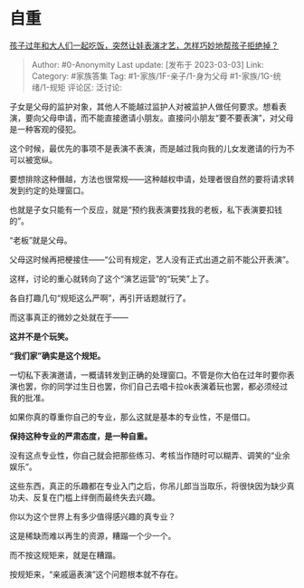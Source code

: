 # 自重
[孩子过年和大人们一起吃饭，突然让娃表演才艺，怎样巧妙地帮孩子拒绝掉？](https://www.zhihu.com/question/513840870/answer/2918887580)

> Author: #0-Anonymity
> Last update: [发布于 2023-03-03]
> Link:
> Category: #家族答集
> Tag: #1-家族/1F-亲子/1-身为父母 #1-家族/1G-统绪/1-规矩
> 评论区:
> 泛讨论:

子女是父母的监护对象，其他人不能越过监护人对被监护人做任何要求。想看表演，要向父母申请，而不能直接邀请小朋友。直接问小朋友“要不要表演”，对父母是一种客观的侵犯。

这个时候，最优先的事项不是表演不表演，而是越过我向我的儿女发邀请的行为不可以被宽纵。

要想排除这种僭越，方法也很常规——这种越权申请，处理者很自然的要将请求转发到约定的处理窗口。

也就是子女只能有一个反应，就是“预约我表演要找我的老板，私下表演要扣钱的”。

“老板”就是父母。

父母这时候再把梗接住——“公司有规定，艺人没有正式出道之前不能公开表演”。

这样，讨论的重心就转向了这个“演艺运营”的“玩笑”上了。

各自打趣几句“规矩这么严啊”，再引开话题就行了。

而这事真正的微妙之处就在于——

**这并不是个玩笑。**

**“我们家”确实是这个规矩。**

一切私下表演邀请，一概请转发到正确的处理窗口。不管是你大伯在过年时要你表演也罢，你的同学过生日也罢，你们自己去唱卡拉ok表演着玩也罢，都必须经过我的批准。

如果你真的尊重你自己的专业，那么这就是基本的专业性，不是借口。

**保持这种专业的严肃态度，是一种自重。**

没有这点专业性，你自己就会把那些练习、考核当作随时可以糊弄、调笑的“业余娱乐”。

这些东西，真正的乐趣都在专业入门之后，你吊儿郎当当取乐，将很快因为缺少真功夫、反复在门槛上绊倒而最终失去兴趣。

你以为这个世界上有多少值得感兴趣的真专业？

这是稀缺而难以再生的资源，糟蹋一个少一个。

而不按这规矩来，就是在糟蹋。

按规矩来，“亲戚逼表演”这个问题根本就不存在。

